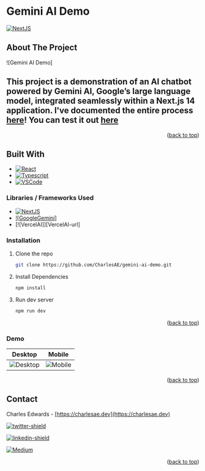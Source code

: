 # Gemini AI Demo
<a name="readme-top"></a>
[![NextJS]][NextJS-url]
## About The Project

![Gemini AI Demo]

## This project is a demonstration of an AI chatbot powered by Gemini AI, Google’s large language model, integrated seamlessly within a Next.js 14 application. I've documented the entire process [here][Article-url]! You can test it out [here][Demonstration-url]


<p align="right">(<a href="#readme-top">back to top</a>)</p>

## Built With

* [![React]][React-url]
* [![Typescript]][Typescript-url]
* [![VSCode]][VSCode-url]

### Libraries / Frameworks Used

* [![NextJS]][NextJS-url]
* [![GoogleGemini]][GoogleGemini-url]
* [![VercelAI]][VercelAI-url]


### Installation

1. Clone the repo
   ```sh
   git clone https://github.com/CharlesAE/gemini-ai-demo.git
   ```
2. Install Dependencies
    ```sh
    npm install
    ```
2. Run dev server
    ```sh
    npm run dev
    ```


<p align="right">(<a href="#readme-top">back to top</a>)</p>

### Demo
Desktop            |  Mobile
:-------------------------:|:-------------------------:
![Desktop][desktop]  |   ![Mobile][mobile]  
<p align="right">(<a href="#readme-top">back to top</a>)</p>

## Contact

Charles Edwards - [https://charlesae.dev](https://charlesae.dev)

[![twitter-shield]][twitter-url]

[![linkedin-shield]][linkedin-url]

[![Medium]][Medium-url]


<p align="right">(<a href="#readme-top">back to top</a>)</p>

  <!-- MARKDOWN LINKS & IMAGES -->
<!-- https://www.markdownguide.org/basic-syntax/#reference-style-links -->
[linkedin-shield]: https://img.shields.io/badge/LinkedIn-%230077B5.svg?&style=flat-square&logo=linkedin&logoColor=white
[linkedin-url]: https://www.linkedin.com/in/charlesae/
[twitter-shield]: https://img.shields.io/badge/Twitter-%231DA1F2.svg?&logo=twitter&logoColor=white&style=flat-square
[twitter-url]:https://twitter.com/CharlesAE_Dev
[VSCode]: https://img.shields.io/badge/Visual%20Studio%20Code-282C34.svg?style=flat-square&logo=visual-studio-code&logoColor=blue
[VSCode-url]: https://code.visualstudio.com/
[React-url]: https://reactjs.org/
[React]: https://img.shields.io/badge/-ReactJS-%23282C34?style=flat-square&logo=react
[NextJS]: https://img.shields.io/badge/-NextJs-black?style=flat-square&logo=next.js
[NextJS-url]: https://nextjs.org/
[Vercel]: https://img.shields.io/badge/-Vercel-%23282C34?style=flat-square&logo=vercel
[Vercel-url]: https://vercel.com/home
[GoogleGemini-url]: https://gemini.google.com/app
[Medium]: https://img.shields.io/badge/medium-%2312100E.svg?&style=flat-square&logo=medium&logoColor=white
[Medium-url]: https://medium.com/@CharlesAE
[Article-url]: https://medium.com/technology-hits/lets-build-an-ai-chatbot-with-gemini-ai-in-next-js-14-fc74e5c3a70d
[Demonstration-url]: https://gemini-pro-demo.vercel.app/
[Typescript-url]: https://typescriptlang.org/
[Typescript]:https://img.shields.io/badge/-TypeScript-%23282C34?style=flat-square&logo=typescript&logoColor=007bcd
[screenshot]: https://raw.githubusercontent.com/CharlesAE/gemini-ai-demo/main/screenshots/gemini_banner.jpg
[desktop]: https://raw.githubusercontent.com/CharlesAE/gemini-ai-demo/main/screenshots/desktop.gif
[mobile]: https://raw.githubusercontent.com/CharlesAE/gemini-ai-demo/main/screenshots/mobile.gif 